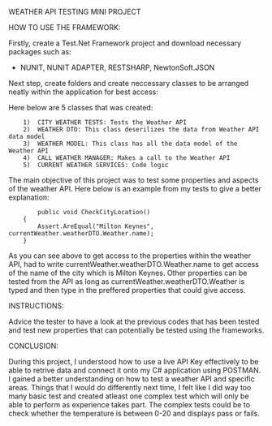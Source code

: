 WEATHER API TESTING MINI PROJECT


HOW TO USE THE FRAMEWORK:

Firstly, create a Test.Net Framework project and download necessary packages such as:
  - NUNIT, NUNIT ADAPTER, RESTSHARP, NewtonSoft.JSON
  
Next step, create folders and create neccessary classes to be arranged neatly within the application for best access:

Here below are 5 classes that was created:

        1)  CITY WEATHER TESTS: Tests the Weather API
        2)  WEATHER DTO: This class deserilizes the data from Weather API data model
        3)  WEATHER MODEL: This class has all the data model of the Weather API
        4)  CALL WEATHER MANAGER: Makes a call to the Weather API
        5)  CURRENT WEATHER SERVICES: Code logic 
        
The main objective of this project was to test some properties and aspects of the weather API.
Here below is an example from my tests to give a better explanation:

            public void CheckCityLocation()
        {
            Assert.AreEqual("Milton Keynes", currentWeather.weatherDTO.Weather.name);
        }
                  
As you can see above to get access to the properties within the weather API, had to write currentWeather.weatherDTO.Weather.name to get access of the name of the city which is Milton Keynes. Other properties can be tested from the API as long as currentWeather.weatherDTO.Weather is typed and then type in the preffered properties that could give access.


INSTRUCTIONS:

Advice the tester to have a look at the previous codes that has been tested and test new properties that can potentially be tested using the frameworks.


CONCLUSION:

During this project, I understood how to use a live API Key effectively to be able to retrive data and connect it onto my C# application using POSTMAN. I gained a better understanding on how to test a weather API and specific areas.
Things that I would do differently next time, I felt like I did way too many basic test and created atleast one complex test which will only be able to perform as experience takes part. The complex tests could be to check whether the temperature is between 0-20 and displays pass or fails. 




